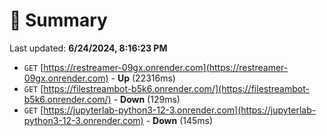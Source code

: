 # 📖 Summary
Last updated: **6/24/2024, 8:16:23 PM**

- `GET` [https://restreamer-09gx.onrender.com](https://restreamer-09gx.onrender.com) - **Up** (22316ms)
- `GET` [https://filestreambot-b5k6.onrender.com/](https://filestreambot-b5k6.onrender.com/) - **Down** (129ms)
- `GET` [https://jupyterlab-python3-12-3.onrender.com](https://jupyterlab-python3-12-3.onrender.com) - **Down** (145ms)
